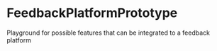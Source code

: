 # FeedbackPlatformPrototype
Playground for possible features that can be integrated to a feedback platform
